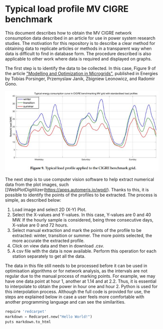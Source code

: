 # Typical load profile MV CIGRE benchmark

This document describes how to obtain the MV CIGRE network consumption data described in an article for use in power system research studies. The motivation for this repository is to describe a clear method for obtaining data to replicate articles or methods in a transparent way when data is difficult to find in database form. The procedure described is also applicable to other work where data is required and displayed on graphs. 

The first step is to identify the data to be collected. In this case, Figure 9 of the article ["Modelling and Optimization in Microgrids"](https://www.mdpi.com/1996-1073/10/4/523), published in Energies by Tobias Porsinger, Przemyslaw Janik, Zbigniew Leonowicz, and Radomir Gono.

![texto cualquiera por si no carga la imagen](https://github.com/CarlosGS20/Typical-load-profile-MV-CIGRE-benchmark/blob/main/typical_profile.JPG)

The next step is to use computer vision software to help extract numerical data from the plot images, such []WebPlotDigitilizer(https://apps.automeris.io/wpd/). Thanks to this, it is possible to identify the points of the profiles to be extracted. The process is simple, as described below:

1. Load image and select 2D (X-Y) Plot.
2. Select the X-values and Y-values. In this case, Y-values are 0 and 40 MW. If the hourly sample is considered, being three consecutive days, X-value are 0 and 72 hours.
3. Select manual extraction and mark the points of the profile to be extracted: winter, transition or summer. The more points selected, the more accurate the extracted profile. 
4. Click on view data and then in download .csv.
5. A csv file with the data is now available. Perform this operation for each station separately to get all the data.


The data in this file still needs to be processed before it can be used in optimisation algorithms or for network analysis, as the intervals are not regular due to the manual process of marking points. For example, we may have one data point at hour 1, another at 1.14 and at 2.2. Thus, it is essential to interpolate to obtain the power in hour one and hour 2. Python is used for this interpolation process. Although the full code is provided for use, the steps are explained below in case a user feels more comfortable with another programming language and can see the similarities. 

```python
require 'redcarpet'
markdown = Redcarpet.new("Hello World!")
puts markdown.to_html
```
